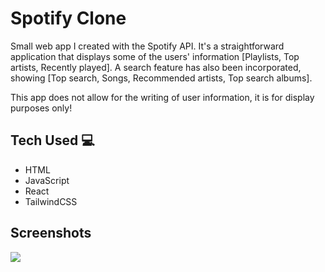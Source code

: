 
# Spotify Clone

Small web app I created with the Spotify API. It's a straightforward application that displays some of the users' information [Playlists, Top artists, Recently played]. A search feature has also been incorporated, showing [Top search, Songs, Recommended artists, Top search albums].

This app does not allow for the writing of user information, it is for display purposes only!

## Tech Used 💻
* HTML 
* JavaScript
* React 
* TailwindCSS

## Screenshots
<img src="https://github.com/maxxjonesyy/spotify_clone/assets/73814371/8462cea4-ed27-45cc-a881-3bf935d0edec">

